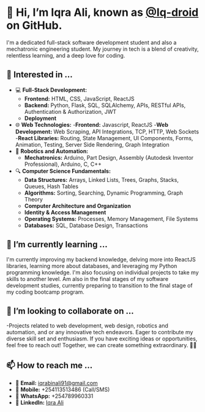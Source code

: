 # 👋 Hi, I’m Iqra Ali, known as [@Iq-droid](https://github.com/Iq-droid) on GitHub.

I'm a dedicated full-stack software development student and also a mechatronic engineering student.
My journey in tech is a blend of creativity, relentless learning, and a deep love for coding.

## 👀 Interested in ...
- 💻 **Full-Stack Development:**
  - **Frontend:** HTML, CSS, JavaScript, ReactJS
  - **Backend:** Python, Flask, SQL, SQLAlchemy, APIs, RESTful APIs, Authentication & Authorization, JWT
  - **Deployment**
- 🌐 **Web Technologies:**
  -**Frontend:** Javascript, ReactJS
  -**Web Development:** Web Scraping, API Integrations, TCP, HTTP, Web Sockets
  -**React Libraries:** Routing, State Management, UI Components, Forms, Animation, Testing, Server Side Rendering, Graph Integration
- 🤖 **Robotics and Automation:**
  - **Mechatronics:** Arduino, Part Design, Assembly (Autodesk Inventor Professional), Arduino, C, C++
- 🔍 **Computer Science Fundamentals:**
  - **Data Structures:** Arrays, Linked Lists, Trees, Graphs, Stacks, Queues, Hash Tables
  - **Algorithms:** Sorting, Searching, Dynamic Programming, Graph Theory
  - **Computer Architecture and Organization**
  - **Identity & Access Management**
  - **Operating Systems:** Processes, Memory Management, File Systems
  - **Databases:** SQL, Database Design, Transactions

## 🌱 I’m currently learning ...
I'm currently improving my backend knowledge, delving more into ReactJS libraries, learning more about databases, and leveraging my Python programming knowledge. I'm also focusing on individual projects to take my skills to another level.
Am also in the final stages of my software development studies, currently preparing to transition to the final stage of my coding bootcamp program.

## 💞️ I’m looking to collaborate on ...
-Projects related to web development, web design, robotics and automation, and or any innovative tech endeavors.
 Eager to contribute my diverse skill set and enthusiasm. If you have exciting ideas or opportunities, feel free to reach out! Together, we can create something extraordinary. 🚀😊
 
## 📫 How to reach me ...
- 📧 **Email:** iqrabinali91@gmail.com
- 📱 **Mobile:** +254113513486 (Call/SMS)
- 📱 **WhatsApp:** +254789960331
- 💼 **LinkedIn:** [Iqra Ali](https://www.linkedin.com/in/iqra-ali)
